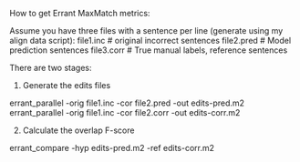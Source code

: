 How to get Errant MaxMatch metrics:

Assume you have three files with a sentence per line (generate using my align data script):
file1.inc # original incorrect sentences
file2.pred # Model prediction sentences
file3.corr # True manual labels, reference sentences

There are two stages:

1) Generate the edits files

errant_parallel -orig file1.inc -cor file2.pred -out edits-pred.m2
errant_parallel -orig file1.inc -cor file2.corr -out edits-corr.m2

2) Calculate the overlap F-score

errant_compare -hyp edits-pred.m2 -ref edits-corr.m2

